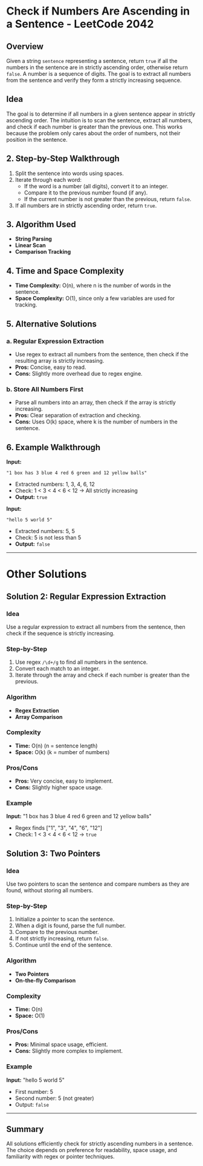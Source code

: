 # Check if Numbers Are Ascending in a Sentence - LeetCode 2042

## Overview
Given a string `sentence` representing a sentence, return `true` if all the numbers in the sentence are in strictly ascending order, otherwise return `false`. A number is a sequence of digits. The goal is to extract all numbers from the sentence and verify they form a strictly increasing sequence.

## Idea
The goal is to determine if all numbers in a given sentence appear in strictly ascending order. The intuition is to scan the sentence, extract all numbers, and check if each number is greater than the previous one. This works because the problem only cares about the order of numbers, not their position in the sentence.

## 2. Step-by-Step Walkthrough
1. Split the sentence into words using spaces.
2. Iterate through each word:
   - If the word is a number (all digits), convert it to an integer.
   - Compare it to the previous number found (if any).
   - If the current number is not greater than the previous, return `false`.
3. If all numbers are in strictly ascending order, return `true`.

## 3. Algorithm Used
- **String Parsing**
- **Linear Scan**
- **Comparison Tracking**

## 4. Time and Space Complexity
- **Time Complexity:** O(n), where n is the number of words in the sentence.
- **Space Complexity:** O(1), since only a few variables are used for tracking.

## 5. Alternative Solutions
### a. Regular Expression Extraction
- Use regex to extract all numbers from the sentence, then check if the resulting array is strictly increasing.
- **Pros:** Concise, easy to read.
- **Cons:** Slightly more overhead due to regex engine.

### b. Store All Numbers First
- Parse all numbers into an array, then check if the array is strictly increasing.
- **Pros:** Clear separation of extraction and checking.
- **Cons:** Uses O(k) space, where k is the number of numbers in the sentence.

## 6. Example Walkthrough
**Input:**
```
"1 box has 3 blue 4 red 6 green and 12 yellow balls"
```
- Extracted numbers: 1, 3, 4, 6, 12
- Check: 1 < 3 < 4 < 6 < 12 → All strictly increasing
- **Output:** `true`

**Input:**
```
"hello 5 world 5"
```
- Extracted numbers: 5, 5
- Check: 5 is not less than 5
- **Output:** `false`

---

# Other Solutions

## Solution 2: Regular Expression Extraction

### Idea
Use a regular expression to extract all numbers from the sentence, then check if the sequence is strictly increasing.

### Step-by-Step
1. Use regex `/\d+/g` to find all numbers in the sentence.
2. Convert each match to an integer.
3. Iterate through the array and check if each number is greater than the previous.

### Algorithm
- **Regex Extraction**
- **Array Comparison**

### Complexity
- **Time:** O(n) (n = sentence length)
- **Space:** O(k) (k = number of numbers)

### Pros/Cons
- **Pros:** Very concise, easy to implement.
- **Cons:** Slightly higher space usage.

### Example
**Input:** "1 box has 3 blue 4 red 6 green and 12 yellow balls"
- Regex finds ["1", "3", "4", "6", "12"]
- Check: 1 < 3 < 4 < 6 < 12 → `true`

## Solution 3: Two Pointers

### Idea
Use two pointers to scan the sentence and compare numbers as they are found, without storing all numbers.

### Step-by-Step
1. Initialize a pointer to scan the sentence.
2. When a digit is found, parse the full number.
3. Compare to the previous number.
4. If not strictly increasing, return `false`.
5. Continue until the end of the sentence.

### Algorithm
- **Two Pointers**
- **On-the-fly Comparison**

### Complexity
- **Time:** O(n)
- **Space:** O(1)

### Pros/Cons
- **Pros:** Minimal space usage, efficient.
- **Cons:** Slightly more complex to implement.

### Example
**Input:** "hello 5 world 5"
- First number: 5
- Second number: 5 (not greater)
- Output: `false`

---

## Summary
All solutions efficiently check for strictly ascending numbers in a sentence. The choice depends on preference for readability, space usage, and familiarity with regex or pointer techniques.